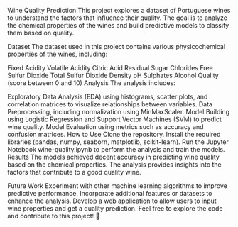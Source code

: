 Wine Quality Prediction
This project explores a dataset of Portuguese wines to understand the factors that influence their quality. The goal is to analyze the chemical properties of the wines and build predictive models to classify them based on quality.

Dataset
The dataset used in this project contains various physicochemical properties of the wines, including:

Fixed Acidity
Volatile Acidity
Citric Acid
Residual Sugar
Chlorides
Free Sulfur Dioxide
Total Sulfur Dioxide
Density
pH
Sulphates
Alcohol
Quality (score between 0 and 10)
Analysis
The analysis includes:

Exploratory Data Analysis (EDA) using histograms, scatter plots, and correlation matrices to visualize relationships between variables.
Data Preprocessing, including normalization using MinMaxScaler.
Model Building using Logistic Regression and Support Vector Machines (SVM) to predict wine quality.
Model Evaluation using metrics such as accuracy and confusion matrices.
How to Use
Clone the repository.
Install the required libraries (pandas, numpy, seaborn, matplotlib, scikit-learn).
Run the Jupyter Notebook wine-quality.ipynb to perform the analysis and train the models.
Results
The models achieved decent accuracy in predicting wine quality based on the chemical properties. The analysis provides insights into the factors that contribute to a good quality wine.

Future Work
Experiment with other machine learning algorithms to improve predictive performance.
Incorporate additional features or datasets to enhance the analysis.
Develop a web application to allow users to input wine properties and get a quality prediction.
Feel free to explore the code and contribute to this project! 🍷
